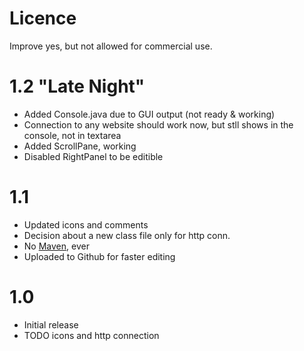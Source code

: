 Licence
========
Improve yes, but not allowed for commercial use. 

1.2 "Late Night"
========

- Added Console.java due to GUI output (not ready & working)
- Connection to any website should work now, but stll shows in the console, not in textarea
- Added ScrollPane, working
- Disabled RightPanel to be editible

1.1
========

- Updated icons and comments
- Decision about a new class file only for http conn.
- No [Maven](http://maven.apache.org), ever
- Uploaded to Github for faster editing



1.0
========

- Initial release
- TODO icons and http connection